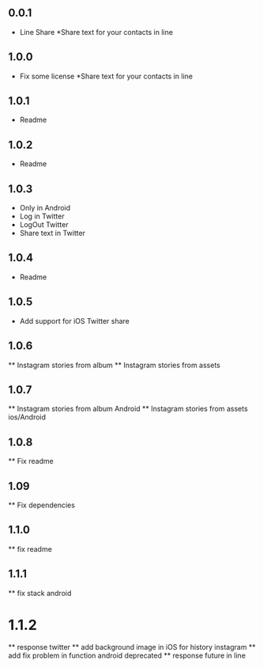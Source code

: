 ## 0.0.1

* Line Share
*Share text for your contacts in line

## 1.0.0

* Fix some license
*Share text for your contacts in line

## 1.0.1

* Readme

## 1.0.2

* Readme

## 1.0.3
* Only in Android
* Log in Twitter
* LogOut Twitter
* Share text in Twitter

## 1.0.4
* Readme

## 1.0.5
* Add support for iOS Twitter share

## 1.0.6
** Instagram stories from album
** Instagram stories from assets

## 1.0.7
** Instagram stories from album Android
** Instagram stories from assets ios/Android

## 1.0.8
** Fix readme

## 1.09
** Fix dependencies

## 1.1.0
** fix readme

## 1.1.1
** fix stack android

# 1.1.2
** response twitter
** add background image in iOS for history instagram
** add fix problem in function android deprecated
** response future in line